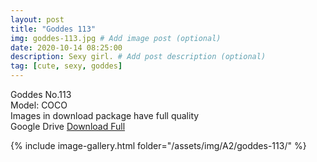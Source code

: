 ```yaml
---
layout: post
title: "Goddes 113"
img: goddes-113.jpg # Add image post (optional)
date: 2020-10-14 08:25:00
description: Sexy girl. # Add post description (optional)
tag: [cute, sexy, goddes]
---
```

Goddes No.113  
Model: COCO                                   
Images in download package have full quality                    
Google Drive [Download Full](http://gestyy.com/ereaAr)

{% include image-gallery.html folder="/assets/img/A2/goddes-113/" %}
